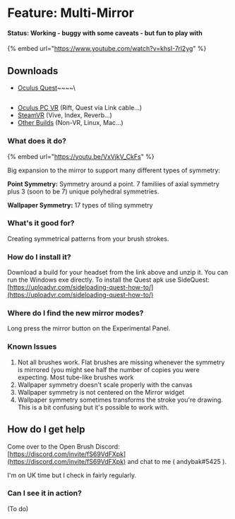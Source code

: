 # Feature: Multi-Mirror

#### Status: Working - buggy with some caveats - but fun to play with

{% embed url="https://www.youtube.com/watch?v=khsI-7rl2yg" %}

## Downloads

* [Oculus Quest](https://nightly.link/IxxyXR/open-brush/workflows/build/feature%2Fmulti-mirrors/Oculus%20Quest%20Experimental.zip)~~~~\
  ~~~~(This build is sometimes slightly behind the PC versions because of some issues we're having with Github's build service)
* [Oculus PC VR](https://nightly.link/IxxyXR/open-brush/workflows/build/feature%2Fmulti-mirrors/Windows%20Rift%20Experimental.zip) (Rift, Quest via Link cable...)
* [SteamVR](https://nightly.link/IxxyXR/open-brush/workflows/build/feature%2Fmulti-mirrors/Windows%20OpenXR%20Experimental.zip) (Vive, Index, Reverb...)
* [Other Builds](https://nightly.link/IxxyXR/open-brush/workflows/build/feature%2Fmulti-mirrors) (Non-VR, Linux, Mac...)

### What does it do?

{% embed url="https://youtu.be/VxVjkV_CkFs" %}

Big expansion to the mirror to support many different types of symmetry:

**Point Symmetry:** Symmetry around a point. 7 familiies of axial symmetry plus 3 (soon to be 7) unique polyhedral symmetries.

**Wallpaper Symmetry:** 17 types of tiling symmetry

### What's it good for?

Creating symmetrical patterns from your brush strokes.

### How do I install it?

Download a build for your headset from the link above and unzip it. You can run the Windows exe directly. To install the Quest apk use SideQuest: [https://uploadvr.com/sideloading-quest-how-to/](https://uploadvr.com/sideloading-quest-how-to/)

### Where do I find the new mirror modes?

Long press the mirror button on the Experimental Panel.

### Known Issues&#x20;

1. Not all brushes work. Flat brushes are missing whenever the symmetry is mirrored (you might see half the number of copies you were expecting. Most tube-like brushes work
2. Wallpaper symmetry doesn't scale properly with the canvas
3. Wallpaper symmetry is not centered on the Mirror widget
4. Wallpaper symmetry sometimes transforms the stroke you're drawing. This is a bit confusing but it's possible to work with.

## How do I get help

Come over to the Open Brush Discord: [https://discord.com/invite/fS69VdFXpk](https://discord.com/invite/fS69VdFXpk) and chat to me ( andybak#5425 ).

I'm on UK time but I check in fairly regularly.

### Can I see it in action?

(To do)

